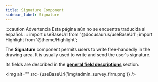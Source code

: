 ```yaml
---
title: Signature Component
sidebar_label: Signature
---
```


:::caution Advertencia
Esta página aún no se encuentra traducida al español.
:::
import useBaseUrl from '@docusaurus/useBaseUrl';
import Highlight from '@theme/Highlight';

The **Signature** component permits users to write free-handedly in the drawing area. It is usually used to write and send the user's signature. 

Its fields are described in the [**general field descriptions**](/docs/documentation/admin/survey/survey_overview/#field-descriptions) section.

<img alt="" src={useBaseUrl('img/admin_survey_firm.png')} />
